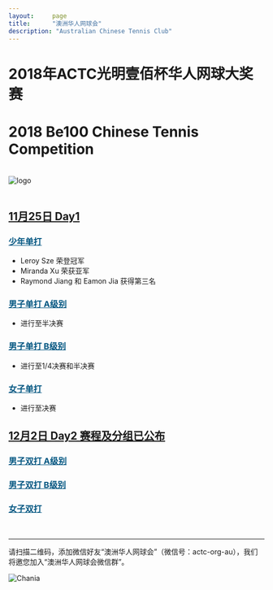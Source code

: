 ```yaml
---
layout:     page
title:      "澳洲华人网球会"
description: "Australian Chinese Tennis Club"
---
```


# 2018年ACTC光明壹佰杯华人网球大奖赛
# 2018 Be100 Chinese Tennis Competition

<br>
<div class="row">
  <div class="col-xs-offset-1 col-xs-10 col-sm-offset-2 col-sm-8 col-md-offset-2 col-md-8 col-lg-offset-2 col-lg-8">
    <img class="img-responsive" src="https://farm2.staticflickr.com/1912/43404101680_f2a99fe49e_o.jpg" alt="logo" />
  </div>
</div>

<br>

## <a href="{{ site.baseurl }}/2018/1125/">11月25日 Day1</a>

### <a href="{{ site.baseurl }}/2018/draw/single_j" target="_blank" style="color:#005580">少年单打</a>
* Leroy Sze 荣登冠军
* Miranda Xu 荣获亚军
* Raymond Jiang 和 Eamon Jia 获得第三名

### <a href="{{ site.baseurl }}/2018/draw/single_a" target="_blank" style="color:#005580">男子单打 A级别</a>
* 进行至半决赛

### <a href="{{ site.baseurl }}/2018/draw/single_b" target="_blank" style="color:#005580">男子单打 B级别</a>
* 进行至1/4决赛和半决赛

### <a href="{{ site.baseurl }}/2018/draw/single_w" target="_blank" style="color:#005580">女子单打</a>
* 进行至决赛

## <a href="{{ site.baseurl }}/2018/1202/">12月2日 Day2 赛程及分组已公布</a>

<h3> <a href="{{ site.baseurl }}/2018/draw/double_a" target="_blank" style="color:#005580">男子双打 A级别</a></h3>
<h3> <a href="{{ site.baseurl }}/2018/draw/double_b" target="_blank" style="color:#005580">男子双打 B级别</a></h3>
<h3> <a href="{{ site.baseurl }}/2018/draw/double_w" target="_blank" style="color:#005580">女子双打</a></h3>

<br>

<hr>
<p>请扫描二维码，添加微信好友“澳洲华人网球会”（微信号：actc-org-au），我们将邀您加入“澳洲华人网球会微信群”。</p>
<div class="row">
  <div class="col-xs-offset-1 col-xs-10 col-sm-offset-2 col-sm-8 col-md-offset-2 col-md-8 col-lg-offset-2 col-lg-8">
    <img class="img-responsive" src="https://c5.staticflickr.com/9/8179/28251007604_30faf539bc_z.jpg" alt="Chania" />
  </div>
</div>
